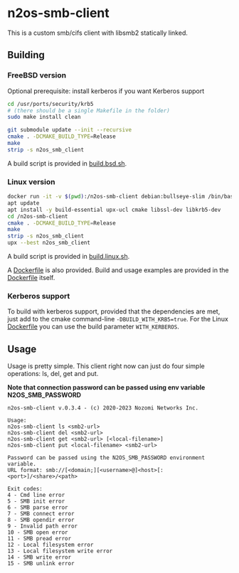 # n2os-smb-client

This is a custom smb/cifs client with libsmb2 statically linked.

## Building

### FreeBSD version

Optional prerequisite: install kerberos if you want Kerberos support

```bash
cd /usr/ports/security/krb5
# (there should be a single Makefile in the folder)
sudo make install clean
```

```bash
git submodule update --init --recursive
cmake . -DCMAKE_BUILD_TYPE=Release
make
strip -s n2os_smb_client
```

A build script is provided in [build.bsd.sh](build.bsd.sh).

### Linux version

```bash
docker run -it -v $(pwd):/n2os-smb-client debian:bullseye-slim /bin/bash
apt update
apt install -y build-essential upx-ucl cmake libssl-dev libkrb5-dev
cd /n2os-smb-client
cmake . -DCMAKE_BUILD_TYPE=Release
make
strip -s n2os_smb_client
upx --best n2os_smb_client
```

A build script is provided in [build.linux.sh](build.linux.sh).

A [Dockerfile](Dockerfile.linux) is also provided.
Build and usage examples are provided in the [Dockerfile](Dockerfile.linux) itself.

### Kerberos support

To build with kerberos support, provided that the dependencies are met, just add
to the cmake command-line `-DBUILD_WITH_KRB5=true`. For the Linux
[Dockerfile](Dockerfile.linux) you can use
the build parameter `WITH_KERBEROS`.

## Usage

Usage is pretty simple. This client right now can just do four simple
operations: ls, del, get and put.

<!-- markdownlint-disable-next-line MD036 -->
**Note that connection password can be passed using env variable N2OS_SMB_PASSWORD**

```text
n2os-smb-client v.0.3.4 - (c) 2020-2023 Nozomi Networks Inc.

Usage:
n2os-smb-client ls <smb2-url>
n2os-smb-client del <smb2-url>
n2os-smb-client get <smb2-url> [<local-filename>]
n2os-smb-client put <local-filename> <smb2-url>

Password can be passed using the N2OS_SMB_PASSWORD environment variable.
URL format: smb://[<domain;][<username>@]<host>[:<port>]/<share>/<path>

Exit codes:
4 - Cmd line error
5 - SMB init error
6 - SMB parse error
7 - SMB connect error
8 - SMB opendir error
9 - Invalid path error
10 - SMB open error
11 - SMB pread error
12 - Local filesystem error
13 - Local filesystem write error
14 - SMB write error
15 - SMB unlink error
```
